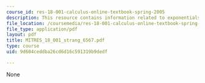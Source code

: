 ```yaml
---
course_id: res-18-001-calculus-online-textbook-spring-2005
description: This resource contains information related to exponentials and logarithms.
file_location: /coursemedia/res-18-001-calculus-online-textbook-spring-2005/9d604ceddba26cd6d16c591319b9dedf_MITRES_18_001_strang_6567.pdf
file_type: application/pdf
layout: pdf
title: MITRES_18_001_strang_6567.pdf
type: course
uid: 9d604ceddba26cd6d16c591319b9dedf

---
```

None